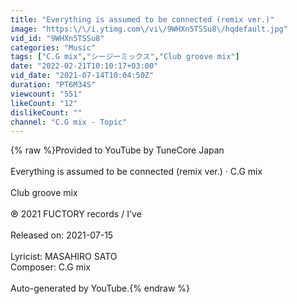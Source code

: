 ```yaml
---
title: "Everything is assumed to be connected (remix ver.)"
image: "https:\/\/i.ytimg.com\/vi\/9WHXn5TSSu8\/hqdefault.jpg"
vid_id: "9WHXn5TSSu8"
categories: "Music"
tags: ["C.G mix","シージーミックス","Club groove mix"]
date: "2022-02-21T10:10:17+03:00"
vid_date: "2021-07-14T10:04:50Z"
duration: "PT6M34S"
viewcount: "551"
likeCount: "12"
dislikeCount: ""
channel: "C.G mix - Topic"
---
```

{% raw %}Provided to YouTube by TuneCore Japan<br /><br />Everything is assumed to be connected (remix ver.) · C.G mix<br /><br />Club groove mix<br /><br />℗ 2021 FUCTORY records / I've<br /><br />Released on: 2021-07-15<br /><br />Lyricist: MASAHIRO SATO<br />Composer: C.G mix<br /><br />Auto-generated by YouTube.{% endraw %}
